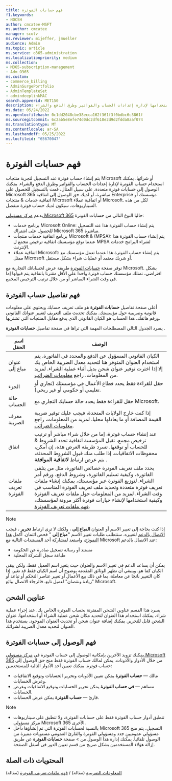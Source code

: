 ```yaml
---
title: فهم حسابات الفوترة
f1.keywords:
- NOCSH
author: cmcatee-MSFT
ms.author: cmcatee
manager: scotv
ms.reviewer: mijeffer, jmueller
audience: Admin
ms.topic: article
ms.service: o365-administration
ms.localizationpriority: medium
ms.collection:
- M365-subscription-management
- Adm_O365
ms.custom:
- commerce_billing
- AdminSurgePortfolio
- AdminTemplateSet
- admindeeplinkMAC
search.appverid: MET150
description: تعرف على حسابات الفوترة وكيفية استخدامها لإدارة إعدادات الحساب والفواتير وطرق الدفع والشراء.
ms.date: 05/24/2022
ms.openlocfilehash: 0c1dd2048cbe38ecca162f361f3f0bdbc6c3861f
ms.sourcegitcommit: 6c2ab5e8efe74d0dc2df610e2d9d2fdda8aaf074
ms.translationtype: MT
ms.contentlocale: ar-SA
ms.lasthandoff: 05/25/2022
ms.locfileid: "65670047"
---
```

# <a name="understand-billing-accounts"></a>فهم حسابات الفوترة

يتم إنشاء حساب فوترة عند التسجيل لتجربة منتجات Microsoft أو شرائها. يمكنك استخدام حساب الفوترة لإدارة إعدادات الحساب والفواتير وطرق الدفع والشراء. يمكنك الوصول إلى حسابات فوترة متعددة. على سبيل المثال، قمت بالتسجيل للحصول على Microsoft 365 مباشرة، أو لديك حق الوصول إلى اتفاقية Enterprise مؤسستك أو اتفاقية خدمات & منتجات Microsoft أو اتفاقية عملاء Microsoft. لكل من هذه السيناريوهات، سيكون لديك حساب فوترة منفصل.

يدعم <a href="https://go.microsoft.com/fwlink/p/?linkid=2024339" target="_blank">مركز مسؤولي Microsoft 365</a> حاليا النوع التالي من حسابات الفوترة:

- برنامج خدمات Microsoft Online: يتم إنشاء حساب الفوترة هذا عند التسجيل للحصول على اشتراك Microsoft 365 مباشرة.
- برنامج اتفاقية خدمات منتجات Microsoft & (MPSA): يتم إنشاء حساب الفوترة هذا عندما توقع مؤسستك اتفاقية ترخيص مجمع ل MPSA لشراء البرامج خدمات الإنترنت.
- اتفاقية عملاء Microsoft: يتم إنشاء حساب الفوترة هذا عندما تعمل مؤسستك مع ممثل Microsoft أو شريك معتمد أو عمليات شراء بشكل مستقل.

توفر صفحة <a href="https://go.microsoft.com/fwlink/p/?linkid=2084771" target="_blank">حسابات الفوترة</a> طريقة عرض لحساباتك التجارية مع Microsoft. بشكل افتراضي، تمتلك مؤسستك حساب فوترة واحدا على الأقل مقترنا باتفاقية يتم قبولها إما في وقت الشراء المباشر أو من خلال ترتيب الترخيص المجمع.

## <a name="understand-billing-account-details"></a>فهم تفاصيل حساب الفوترة

أعلى صفحة تفاصيل **حسابات الفوترة** هو ملف تعريف حسابك ويحتوي على معلومات قانونية وضريبية حول مؤسستك. يمكنك تحديث ملف التعريف لتغيير عنوانك القانوني ورقم هاتفك. هذا الحساب هو الكيان القانوني الذي يدفع مقابل المنتجات التي تشتريها.

يسرد الجدول التالي المصطلحات المهمة التي تراها في صفحة تفاصيل **حسابات الفوترة** .

| اسم الحقل | الوصف |
|------------------|------------------------------------------------------------------------------------------------------------------------------------------------------------------------------------------------------------------------------------------------------------------------------|
| عنوان مباع إلى | الكيان القانوني المسؤول عن الدفع والمحدد في الفاتورة. يتم استخدام العنوان المتوفر هنا لتحديد معدل الضريبة الخاص بك إلا إذا اخترت توفير عنوان شحن بديل أثناء عملية الشراء. لمزيد من المعلومات، راجع [معلومات الضرائب](billing-and-payments/tax-information.md). |
| الجزء | حقل للقراءة فقط يحدد قطاع الأعمال في مؤسستك (تجاري أو تعليمي أو حكومي أو غير ربحي). |
| حالة الحساب | حقل للقراءة فقط يحدد حالة حسابك التجاري مع Microsoft. |
| معرف الضريبة | إذا كنت خارج الولايات المتحدة، فيجب عليك توفير ضريبة القيمة المضافة أو ما يعادلها محليا. لمزيد من المعلومات، راجع [معلومات الضرائب](billing-and-payments/tax-information.md). |
| اتفاق | عند إنشاء حساب فوترة، إما من خلال شراء مباشر أو ترتيب ترخيص مجمع، تقبل المؤسسة اتفاقية تحدد الشروط & للحساب أو توقعها. تسرد طريقة العرض هذه، إن أمكن، محفوظات الاتفاقيات. إذا طلب منك قبول الشروط المحدثة، يتم عرض ارتباط **لاتفاقية الموافقة** . |
| ملفات تعريف الفوترة | يحدد ملف تعريف الفوترة خصائص الفاتورة، مثل من يتلقى الفاتورة، وكيفية تسليم الفاتورة، وشروط الدفع، ورقم أمر الشراء. لتوزيع الفوترة عبر مؤسستك، يمكنك إنشاء ملفات تعريف فوترة متعددة وتحديد ملف تعريف الفوترة المناسب في وقت الشراء. لمزيد من المعلومات حول ملفات تعريف الفوترة وكيفية استخدامها لإنشاء خيارات فوترة أكثر مرونة لمؤسستك، [فهم ملفات تعريف الفوترة](billing-and-payments/manage-billing-profiles.md). |

> [!NOTE]
> إذا كنت بحاجة إلى تغيير الاسم أو العنوان **المباع إلى** ، ولكنك لا ترى ارتباط **تحرير** ، فيجب [الاتصال بالدعم](../admin/get-help-support.md) لتغييره. ستتطلب طلبات تغيير الاسم **"مباع إلى** " فحص ائتمان. أكمل [هذا النموذج](https://www.microsoft.com/download/details.aspx?id=102732)، واستعد لمشاركة أحد المستندات التالية مع Microsoft عند الاتصال بالدعم:
>
> - مستند أو رسالة تسجيل صادرة عن الحكومة
> - طباعة سجل الشركة المحلية
>
> يمكن أن يساعد الدعم في تغيير الاسم والعنوان حيث يتغير اسم العميل فقط، ولكن يبقى الكيان كما هو. وينبغي أن تظهر الوثائق المقدمة بوضوح أن اسم الكيان فقط قد تغير. إذا كان التغيير ناتجا عن معاملة، بما في ذلك بيع الأعمال أو تغيير عناصر التحكم أو تباعد أو "زيادة ونقصان" لعميل تابع، فالرجاء الاتصال ببائع Microsoft.

## <a name="shipping-addresses"></a>عناوين الشحن

يسرد هذا القسم عناوين الشحن المقترنة بحساب الفوترة الخاص بك. عند إجراء عملية شراء، يمكنك استخدام هذا العنوان لتحديد مكان شحن عملية الشراء أو استخدامها. عنوان الشحن قابل للتحرير. يمكنك إضافة عنوان شحن أو تحديث العنوان الموجود. يستخدم هذا العنوان لتحديد معدل الضريبة لشرائك.

## <a name="understand-access-to-billing-accounts"></a>فهم الوصول إلى حسابات الفوترة

يمكنك تزويد الآخرين بإمكانية الوصول إلى حساب الفوترة في <a href="https://go.microsoft.com/fwlink/p/?linkid=2024339" target="_blank">مركز مسؤولي Microsoft 365</a> من خلال الأدوار والأذونات. يمكن لمالك حساب الفوترة فقط منح حق الوصول إلى حساب فوترة. يمكنك تعيين أحد الأدوار التالية للمستخدمين:

- مالك &mdash; **حساب الفوترة** يمكن تعيين الأذونات وتحرير الحسابات وتوقيع الاتفاقيات وعرض الحسابات.
- مساهم &mdash; **في حساب الفوترة** يمكن تحرير الحسابات وتوقيع الاتفاقيات وعرض الحسابات.
- قارئ &mdash; **حساب الفوترة** يمكن عرض الحسابات.

> [!Note]
> - تنطبق أدوار حساب الفوترة فقط على حسابات الفوترة، ولا تنطبق على سيناريوهات مركز مسؤولي Microsoft 365 الأخرى.
> - بالنسبة لحسابات الفوترة التي تم إنشاؤها داخل Microsoft 365 التسجيل، يتم منح مسؤولي عموميين جدد ومسؤولي الفوترة والقارئ العمومي مستويات مميزة من الوصول تلقائيا. يمكنك إدارة هذا الوصول من  >  صفحة **حسابات الفوترة** عن طريق إزالة هؤلاء المستخدمين بشكل صريح من قسم تعيين الدور في أسفل الصفحة.

## <a name="related-content"></a>المحتويات ذات الصلة

[المعلومات الضريبية](billing-and-payments/tax-information.md) (مقالة) /
[فهم ملفات تعريف الفوترة](billing-and-payments/manage-billing-profiles.md) (مقالة)
